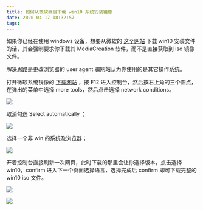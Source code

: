 ```yaml
---
title: 如何从微软直接下载 win10 系统安装镜像
date: 2020-04-17 18:32:57
tags: 
---
```


如果你已经在使用 windows 设备，想要从微软的 [这个网站](https://www.microsoft.com/en-us/software-download/windows10) 下载 win10 安装文件的话，其会强制要求你下载其 MediaCreation 软件，而不是直接获取到 iso 镜像文件。

解决思路是更改浏览器的 user agent 骗网站认为你使用的是其它操作系统。

<!--more-->

打开微软系统镜像的 [下载网站](https://www.microsoft.com/en-us/software-download/windows10) ，按 F12 进入控制台，然后按右上角的三个圆点，在弹出的菜单中选择 more tools，然后点击选择 network conditions。

![](/1.png)

取消勾选 Select automatically ；

![](/2.png)

选择一个非 win 的系统及浏览器；



![](/3.png)

开着控制台直接刷新一次网页，此时下载的那里会让你选择版本，点击选择 win10，confirm 进入下一个页面选择语言，选择完成后 confirm 即可下载完整的 win10 iso 文件。

![](/4.png)



![](/5.png)